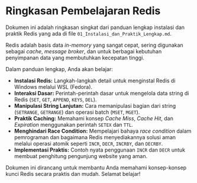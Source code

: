 # Ringkasan Pembelajaran Redis

Dokumen ini adalah ringkasan singkat dari panduan lengkap instalasi dan praktik Redis yang ada di file `01_Instalasi_dan_Praktik_Lengkap.md`.

Redis adalah basis data *in-memory* yang sangat cepat, sering digunakan sebagai *cache*, *message broker*, dan untuk berbagai kebutuhan penyimpanan data yang membutuhkan kecepatan tinggi.

Dalam panduan lengkap, Anda akan belajar:

*   **Instalasi Redis:** Langkah-langkah detail untuk menginstal Redis di Windows melalui WSL (Fedora).
*   **Interaksi Dasar:** Perintah-perintah dasar untuk mengelola data string di Redis (`SET`, `GET`, `APPEND`, `KEYS`, `DEL`).
*   **Manipulasi String Lanjutan:** Cara memanipulasi bagian dari string (`SETRANGE`, `GETRANGE`) dan operasi batch (`MSET`, `MGET`).
*   **Praktik Caching:** Memahami konsep *Cache Miss*, *Cache Hit*, dan *Expiration* menggunakan perintah `SETEX` dan `TTL`.
*   **Menghindari Race Condition:** Mempelajari bahaya *race condition* dalam pemrograman dan bagaimana Redis menyediakannya solusi aman melalui operasi atomik seperti `INCR`, `DECR`, `INCRBY`, dan `DECRBY`.
*   **Implementasi Praktis:** Contoh nyata penggunaan `INCR` dan `DECR` untuk membuat penghitung pengunjung website yang aman.

Dokumen ini dirancang untuk membantu Anda memahami konsep-konsep kunci Redis secara praktis dan mudah. Selamat belajar!